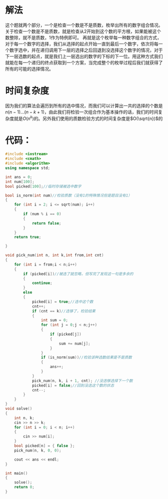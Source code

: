 ﻿# 解法

这个题就两个部分，一个是检查一个数是不是质数，枚举出所有的数字组合情况。
关于检查一个数是不是质数，就是检查从2开始到这个数的平方根，如果能被这个数整除，就不是质数，1作为特例即可。
再就是这个枚举每一种数字组合的方式，对于每一个数字的选择，我们从选择的起点开始一直到最后一个数字，依次将每一个数字选中，并在递归调用下一层的选择之后回退到没选择这个数字的情况，对于下一层选数的起点，就是我们上一层选出的数字的下标的下一位。用这种方式我们就能在每一个递归的终点获取到一个方案，当完成整个的枚举过程后我们就获得了所有的可能的选择情况。

# 时间复杂度

因为我们的算法会遍历到所有的选中情况，而我们可以计算出一共的选择的个数是$n(n-1)\dots (n - k + 1)$，由此我们将检验一次组合作为基本操作的话，我们的时间复杂度就是$O(n^{k})$的。另外我们使用的质数检验方式的时间复杂度是$O(\sqrt{n})$的

# 代码：
```cpp
#include <iostream>
#include <cmath>
#include <algorithm>
using namespace std;

int ans = 0;
int num[100];
bool picked[100];//临时存储被选中数字

bool is_norm(int num)//检验质数（没有1的特殊情况但是题目没有1）
{
    for (int i = 2; i <= sqrt(num); i++)
    {
        if (num % i == 0)
        {
            return false;
        }
    }
    return true;

}

void pick_num(int n, int k,int from,int cnt)
{
    for (int i = from;i < n;i++)
    {
        if (picked[i])//被选了就忽略，但写完了发现这一句是多余的
        {
            continue;
        }
        else
        {
            picked[i] = true;//选中这个数
            cnt++;
            if (cnt == k)//选够了，检验结果
            {
                int sum = 0;
                for (int j = 0;j < n;j++)
                {
                    if (picked[j])
                    {
                        sum += num[j];
                    }
                }
                if (is_norm(sum))//检验该种选数结果是不是质数
                {
                    ans++;
                }
            }
            pick_num(n, k, i + 1, cnt); //没选够选择下一个数
            picked[i] = false;//回到没选这个数的状态
            cnt--;
        }
    }
}
void solve()
{
    int n, k;
    cin >> n >> k;
    for (int i = 0; i < n; i++)
    {
        cin >> num[i];
    }
    bool picked[n] = { false };
    pick_num(n, k, 0, 0);

    cout << ans << endl;
}

int main()
{
    solve();
    return 0;
}
```